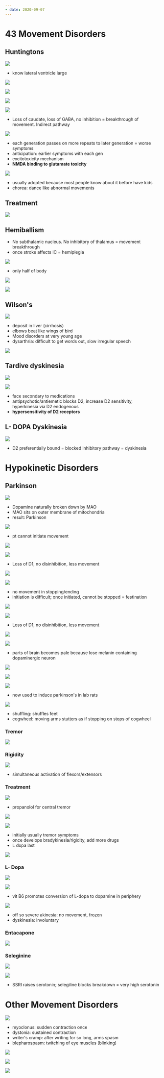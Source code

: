 ```yaml
---
- date: 2020-09-07
---
```


# 43 Movement Disorders

## Huntingtons

<!-- huntinton's inheritance, cause, which part of brain, imaging/gross shows.. -->

![](https://photos.thisispiggy.com/file/wikiFiles/HQha00k.jpg)

- know lateral ventricle large

![](https://photos.thisispiggy.com/file/wikiFiles/DMJvBuY.jpg)

![](https://photos.thisispiggy.com/file/wikiFiles/58XyWs5.jpg)

![](https://photos.thisispiggy.com/file/wikiFiles/afcCXAp.jpg)

![](https://i.imgur.com/pAnwxzh.jpg)

- Loss of caudate, loss of GABA, no inhibition = breakthrough of movement. Indirect pathway

<!-- huntinton mutation. What is anticipation. Relation with excitotoxicity.. -->

![](https://photos.thisispiggy.com/file/wikiFiles/8deM9zl.jpg)

- each generation passes on more repeats to later generation = worse symptoms
- anticipation: earlier symptoms with each gen
- excitotoxicity mechanism
- **NMDA binding to glutamate toxicity**

<!-- Huntinton's presentation and symptoms.. -->

![](https://photos.thisispiggy.com/file/wikiFiles/dWxz79z.jpg)

- usually adopted because most people know about it before have kids
- chorea: dance like abnormal movements

## Treatment

<!-- huntinton's treatment -->

![](https://photos.thisispiggy.com/file/wikiFiles/LMdhoVb.jpg)

## Hemiballism

<!-- hemiballism is, symptoms, cause.. -->

- No subthalamic nucleus. No inhibitory of thalamus = movement breakthrough
- once stroke affects IC = hemiplegia

![](https://photos.thisispiggy.com/file/wikiFiles/t20gR0r.jpg)

- only half of body

![](https://photos.thisispiggy.com/file/wikiFiles/WkxYlD0.jpg)

![](https://i.imgur.com/BF1klfG.jpg)

## Wilson's

<!-- wilson's cause, part of brain damaged, symptoms.. -->

![](https://photos.thisispiggy.com/file/wikiFiles/LTP4hSr.jpg)

- deposit in liver (cirrhosis)
- elbows beat like wings of bird
- Mood disorders at very young age
- dysarthria: difficult to get words out, slow irregular speech

![](https://photos.thisispiggy.com/file/wikiFiles/ODKxett.jpg)

## Tardive dyskinesia

<!-- tardive dyskinesia cause, pathogenesis, pathway, symptoms.. -->

![](https://photos.thisispiggy.com/file/wikiFiles/TtDBs9T.jpg)

![](https://i.imgur.com/Fkkqk45.jpg)

- face secondary to medications
- antipsychotic/antiemetic blocks D2, increase D2 sensitivity, hyperkinesia via D2 endogenous
- **hypersensitivity of D2 receptors**

## L- DOPA Dyskinesia

<!-- L-Dopa dyskinesia pathogenesis, pathway.. -->

![](https://photos.thisispiggy.com/file/wikiFiles/7QMUVke.jpg)

- D2 preferentially bound = blocked inhibitory pathway = dyskinesia

# Hypokinetic Disorders

## Parkinson

<!-- Dopamine natural break down and resulting pathology.. -->

![](https://i.imgur.com/jqpOQob.jpg)

- Dopamine naturally broken down by MAO
- MAO sits on outer membrane of mitochondria
- result: Parkinson

<!-- Parkinson direct pathogenesis.. -->

![](https://i.imgur.com/DOJN9og.jpg)

- pt cannot initiate movement

![](https://photos.thisispiggy.com/file/wikiFiles/lEOHC3Z.jpg)

![](https://i.imgur.com/7YDlC9T.jpg)

- Loss of D1, no disinhibition, less movement

<!-- parkinson akinesia, bradykinesia cause.. -->

![](https://i.imgur.com/uKVyUNu.jpg)

<!-- parkinson indirect pathogenesis.. -->

![](https://i.imgur.com/NzTXUfi.jpg)

- no movement in stopping/ending
- initiation is difficult; once initiated, cannot be stopped = festination

![](https://photos.thisispiggy.com/file/wikiFiles/lEOHC3Z.jpg)

![](https://i.imgur.com/7YDlC9T.jpg)

- Loss of D1, no disinhibition, less movement

<!-- parkinson Ach pathogenesis.. -->

![](https://i.imgur.com/IQocHi6.jpg)

<!-- parkinson part of brain damaged, gross image, histology.. -->

![](https://photos.thisispiggy.com/file/wikiFiles/JQVZbBa.jpg)

- parts of brain becomes pale because lose melanin containing dopaminergic neuron

![](https://photos.thisispiggy.com/file/wikiFiles/UViuCxn.jpg)

![](https://photos.thisispiggy.com/file/wikiFiles/7oQ15Nh.jpg)

<!-- MPTP and parkinson.. -->

![](https://photos.thisispiggy.com/file/wikiFiles/fykUj8V.jpg)

- now used to induce parkinson's in lab rats

<!-- parkinson's demographics, symptoms.. -->

![](https://photos.thisispiggy.com/file/wikiFiles/s9IdlCj.jpg)

- shuffling: shuffles feet
- cogwheel: moving arms stutters as if stopping on stops of cogwheel

### Tremor

<!-- parkinson tremor Hz, why.. -->

![](https://i.imgur.com/2BaoDwB.jpg)

### Rigidity

<!-- parkinson rigidity pathogenesis.. -->

![](https://i.imgur.com/CQ48qAV.jpg)

- simultaneous activation of flexors/extensors

### Treatment

<!-- parkinson's treatment, overview regimen.. -->

![](https://photos.thisispiggy.com/file/wikiFiles/XegnBtt.jpg)

- propanolol for central tremor

![](https://photos.thisispiggy.com/file/wikiFiles/LWux3tf.jpg)

![](https://photos.thisispiggy.com/file/wikiFiles/dYd16Yg.jpg)

- initially usually tremor symptoms
- once develops bradykinesia/rigidity, add more drugs
- L dopa last

<!-- Parkinson. Surgical treatment.. -->

![](https://photos.thisispiggy.com/file/wikiFiles/cpwao9z.jpg)

### L- Dopa

<!-- ignore -->

![](https://photos.thisispiggy.com/file/wikiFiles/Cbcq90Z.jpg)

![](https://photos.thisispiggy.com/file/wikiFiles/KO7mrOt.jpg)

- vit B6 promotes conversion of L-dopa to dopamine in periphery

![](https://photos.thisispiggy.com/file/wikiFiles/s9M7aI7.jpg)

- off so severe akinesia: no movement, frozen
- dyskinesia: involuntary

### Entacapone

![](https://photos.thisispiggy.com/file/wikiFiles/r3bRawg.jpg)

### Seleginine

![](https://photos.thisispiggy.com/file/wikiFiles/qd6vm1N.jpg)

<!-- selegiline 2 important SE and MOA.. -->

![](https://photos.thisispiggy.com/file/wikiFiles/3Y4MyxW.jpg)

- SSRI raises serotonin; selegiline blocks breakdown = very high serotonin

# Other Movement Disorders

<!-- chorea, athetosis, myoclonus, dystonia, appearance and lesion place. 2 important causes of chorea.. -->

![](https://photos.thisispiggy.com/file/wikiFiles/VHGZkSo.jpg)

- myoclonus: sudden contraction once
- dystonia: sustained contraction
- writer's cramp: after writing for so long, arms spasm
- blepharospasm: twitching of eye muscles (blinking)

![](https://photos.thisispiggy.com/file/wikiFiles/QtxzYcj.jpg)

<!-- essential, resting, intention, wing-beating tremor appearance and cause. Essential tremor resting or intentional? Cause? Treatment?.. -->

![](https://photos.thisispiggy.com/file/wikiFiles/3bbpv9P.jpg)

![](https://photos.thisispiggy.com/file/wikiFiles/1IjikTI.jpg)
